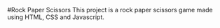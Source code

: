 #Rock Paper Scissors
This project is a rock paper scissors game made using HTML, CSS and Javascript.
